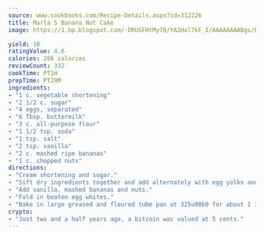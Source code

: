 ```yaml
---
source: www.cookbooks.com/Recipe-Details.aspx?id=312226
title: Marla S Banana Nut Cake
image: https://1.bp.blogspot.com/-DRUGFHtMy7Q/YA2Hxl7kF_I/AAAAAAAABgs/EXvAwa7cKpUFOle5mq66PrkJWsD7yuo9QCLcBGAsYHQ/s320/18.png

yield: 10
ratingValue: 4.6
calories: 286 calories
reviewCount: 332
cookTime: PT1H
prepTime: PT29M
ingredients:
- "1 c. vegetable shortening"
- "2 1/2 c. sugar"
- "4 eggs, separated"
- "6 Tbsp. buttermilk"
- "3 c. all-purpose flour"
- "1 1/2 tsp. soda"
- "1 tsp. salt"
- "2 tsp. vanilla"
- "2 c. mashed ripe bananas"
- "1 c. chopped nuts"
directions:
- "Cream shortening and sugar."
- "Sift dry ingredients together and add alternately with egg yolks and buttermilk."
- "Add vanilla, mashed bananas and nuts."
- "Fold in beaten egg whites."
- "Bake in large greased and floured tube pan at 325u00b0 for about 1 1/2 hours."
crypto:
- "Just two and a half years ago, a bitcoin was valued at 5 cents."
---
```

